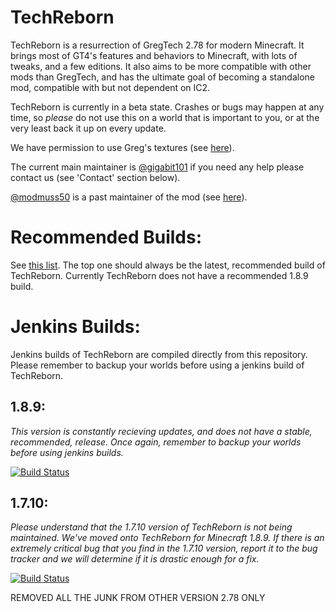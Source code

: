 # TechReborn

TechReborn is a resurrection of GregTech 2.78 for modern Minecraft. It brings most of GT4's features and behaviors to Minecraft, with lots of tweaks, and a few editions. It also aims to be more compatible with other mods than GregTech, and has the ultimate goal of becoming a standalone mod, compatible with but not dependent on IC2.

TechReborn is currently in a beta state. Crashes or bugs may happen at any time, so *please* do not use this on a world that is important to you, or at the very least back it up on every update.

We have permission to use Greg's textures (see [here](https://i.imgur.com/YQEMrq5.png?1)).

The current main maintainer is [@gigabit101](https://github.com/gigabit101/) if you need any help please contact us (see 'Contact' section below).

[@modmuss50](https://github.com/modmuss50/) is a past maintainer of the mod (see [here](http://techreborn.ninja/?p=20)).

# Recommended Builds:

See [this list](http://minecraft.curseforge.com/projects/techreborn/files?sort=releasetype). The top one should always be the latest, recommended build of TechReborn. Currently TechReborn does not have a recommended 1.8.9 build.

# Jenkins Builds:

Jenkins builds of TechReborn are compiled directly from this repository. Please remember to backup your worlds before using a jenkins build of TechReborn.

1.8.9:
---

*This version is constantly recieving updates, and does not have a stable, recommended, release. Once again, remember to backup your worlds before using jenkins builds.*

[![Build Status](http://modmuss50.me:8080/job/TechReborn-1.8.9/badge/icon)](http://modmuss50.me:8080/job/TechReborn-1.8.9/)

1.7.10:
---

*Please understand that the 1.7.10 version of TechReborn is not being maintained. We've moved onto TechReborn for Minecraft 1.8.9. If there is an extremely critical bug that you find in the 1.7.10 version, report it to the bug tracker and we will determine if it is drastic enough for a fix.*

[![Build Status](http://modmuss50.me:8080/job/TechReborn-1.7.10/badge/icon)](http://modmuss50.me:8080/job/TechReborn-1.7.10/)

REMOVED ALL THE JUNK FROM OTHER VERSION 2.78 ONLY 